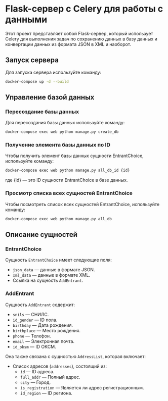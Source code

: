 # Flask-сервер с Celery для работы с данными

Этот проект представляет собой Flask-сервер, который использует Celery для выполнения задач по сохранению данных в базу данных и конвертации данных из формата JSON в XML и наоборот.

## Запуск сервера

Для запуска сервера используйте команду:

```bash 
docker-compose up -d --build
```
## Управление базой данных
### Пересоздание базы данных
Для пересоздания базы данных используйте команду:
```bash 
docker-compose exec web python manage.py create_db
```

### Получение элемента базы данных по ID
Чтобы получить элемент базы данных сущности EntrantChoice, используйте команду:
```bash 
docker-compose exec web python manage.py all_db_id {id}
```
где {id} — это ID сущности EntrantChoice в базе данных.

### Просмотр списка всех сущностей EntrantChoice
Чтобы посмотреть список всех сущностей EntrantChoice, используйте команду:
```bash 
docker-compose exec web python manage.py all_db
```

## Описание сущностей

### EntrantChoice

Сущность `EntrantChoice` имеет следующие поля:
- `json_data` — данные в формате JSON.
- `xml_data` — данные в формате XML.
- Ссылка на сущность `AddEntrant`.

### AddEntrant

Сущность `AddEntrant` содержит:
- `snils` — СНИЛС.
- `id_gender` — ID пола.
- `birthday` — Дата рождения.
- `birthplace` — Место рождения.
- `phone` — Телефон.
- `email` — Электронная почта.
- `id_oksm` — ID ОКСМ.

Она также связана с сущностью `AddressList`, которая включает:
- Список адресов (`addresses`), состоящий из:
  - `id` — ID адреса.
  - `full_addr` — Полный адрес.
  - `city` — Город.
  - `is_registration` — Является ли адрес регистрационным.
  - `id_region` — ID региона.


